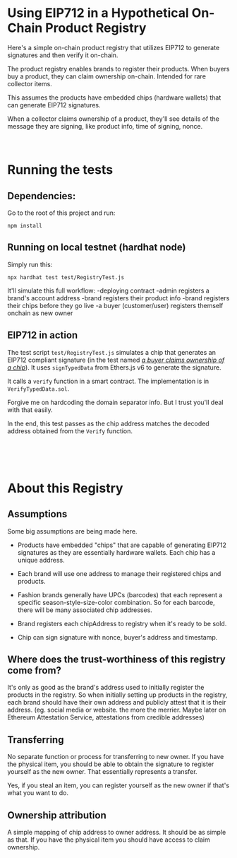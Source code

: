# Using EIP712 in a Hypothetical On-Chain Product Registry
Here's a simple on-chain product registry that utilizes EIP712 to generate signatures and then verify it on-chain.

The product registry enables brands to register their products. When buyers buy a product, they can claim ownership on-chain. Intended for rare collector items.

This assumes the products have embedded chips (hardware wallets) that can generate EIP712 signatures. 

When a collector claims ownership of a product, they'll see details of the message they are signing, like product info, time of signing, nonce.   
<br>
<br>

# Running the tests

## Dependencies:
Go to the root of this project and run:
```
npm install
```

## Running on local testnet (hardhat node)
Simply run this:
```
npx hardhat test test/RegistryTest.js
```

It'll simulate this full workflow:
-deploying contract
-admin registers a brand's account address
-brand registers their product info
-brand registers their chips before they go live
-a buyer (customer/user) registers themself onchain as new owner

## EIP712 in action
The test script `test/RegistryTest.js` simulates a chip that generates an EIP712 compliant signature (in the test named [*a buyer claims ownership of a chip*](https://github.com/alinobrasil/eip712_product_registry/blob/main/test/RegistryTest.js#L101)). It uses `signTypedData` from Ethers.js v6 to generate the signature.

It calls a `verify` function in a smart contract. The implementation is in `VerifyTypedData.sol`. 

Forgive me on hardcoding the domain separator info. But I trust you'll deal with that easily.

In the end, this test passes as the chip address matches the decoded address obtained from the `Verify` function.

<br>
<br>
<br>

# About this Registry

## Assumptions
Some big assumptions are being made here. 

 - Products have embedded "chips" that are capable of generating EIP712 signatures as they are essentially hardware wallets. Each chip has a unique address.

 - Each brand will use one address to manage their registered chips and products.

 - Fashion brands generally have UPCs (barcodes) that each represent a specific season-style-size-color combination. So for each barcode, there will be many associated chip addresses. 

 - Brand registers each chipAddress to registry when it's ready to be sold.

 - Chip can sign signature with nonce, buyer's address and timestamp.

## Where does the trust-worthiness of this registry come from? 
It's only as good as the brand's address used to initially register the products in the registry. So when initially setting up products in the registry, each brand should have their own address and publicly attest that it is their address. (eg. social media or website. the more the merrier. Maybe later on Ethereum Attestation Service, attestations from credible addresses)


## Transferring
No separate function or process for transferring to new owner. If you have the physical item, you should be able to obtain the signature to register yourself as the new owner. That essentially represents a transfer.

Yes, if you steal an item, you can register yourself as the new owner if that's what you want to do. 

## Ownership attribution
A simple mapping of chip address to owner address. It should be as simple as that. If you have the physical item you should have access to claim ownership.


